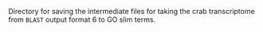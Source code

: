 Directory for saving the intermediate files for taking the crab transcriptome from `BLAST` output format 6 to GO slim terms. 

